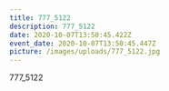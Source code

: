 ```yaml
---
title: 777_5122
description: 777_5122
date: 2020-10-07T13:50:45.422Z
event_date: 2020-10-07T13:50:45.447Z
picture: /images/uploads/777_5122.jpg
---
```

777_5122